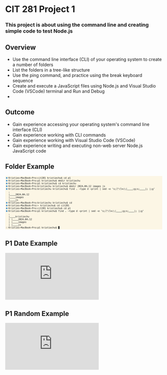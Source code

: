 # CIT 281 Project 1

### This project is about using the command line and creating simple code to test Node.js

## Overview
  - Use the command line interface (CLI) of your operating system to create a number of folders
  - List the folders in a tree-like structure
  - Use the ping command, and practice using the break keyboard sequence
  - Create and execute a JavaScript files using Node.js and Visual Studio Code (VSCode) terminal and Run and Debug
  - 
## Outcome
  - Gain experience accessing your operating system's command line interface (CLI)
  - Gain experience working with CLI commands
  - Gain experience working with Visual Studio Code (VSCode)
  - Gain experience writing and executing non-web server Node.js JavaScript code

## Folder Example
![folder](https://raw.githubusercontent.com/kristiechu/cit281-project1/main/p1-folders.png)

## P1 Date Example
![p1-date](https://raw.githubusercontent.com/kristiechu/cit281-project1/main/p1-date.js)

## P1 Random Example
![p1-random](https://raw.githubusercontent.com/kristiechu/cit281-project1/main/p1-random.js)


